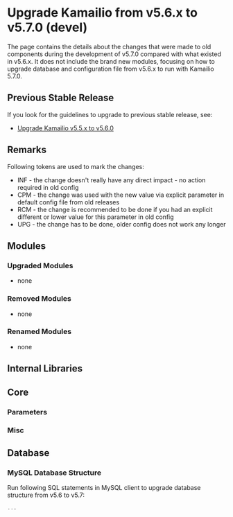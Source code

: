# Upgrade Kamailio from v5.6.x to v5.7.0 (devel)

The page contains the details about the changes that were made to old
components during the development of v5.7.0 compared with what existed
in v5.6.x. It does not include the brand new modules, focusing on how to
upgrade database and configuration file from v5.6.x to run with Kamailio
5.7.0.

## Previous Stable Release

If you look for the guidelines to upgrade to previous stable release,
see:

-   [Upgrade Kamailio v5.5.x to v5.6.0](5.5.x-to-5.6.0.md)

## Remarks

Following tokens are used to mark the changes:

-   INF - the change doesn't really have any direct impact - no action
    required in old config
-   CPM - the change was used with the new value via explicit parameter
    in default config file from old releases
-   RCM - the change is recommended to be done if you had an explicit
    different or lower value for this parameter in old config
-   UPG - the change has to be done, older config does not work any
    longer

## Modules

### Upgraded Modules

-   none

### Removed Modules

-   none

### Renamed Modules

-   none

## Internal Libraries

## Core

### Parameters

### Misc

## Database

### MySQL Database Structure

Run following SQL statements in MySQL client to upgrade database
structure from v5.6 to v5.7:

``` sql
...
```
